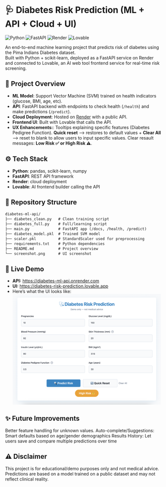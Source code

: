 # 🩺 Diabetes Risk Prediction (ML + API + Cloud + UI) 

![Python](https://img.shields.io/badge/Python-3.9-blue?logo=python)
![FastAPI](https://img.shields.io/badge/FastAPI-API-brightgreen?logo=fastapi)
![Render](https://img.shields.io/badge/Render-Deployed-46E3B7?logo=render)
![Lovable](https://img.shields.io/badge/Lovable-Frontend-ff69b4)

An end-to-end machine learning project that predicts risk of diabetes using the Pima Indians Diabetes dataset.  
Built with Python + scikit-learn, deployed as a FastAPI service on Render and connected to Lovable, an AI web tool frontend service for real-time risk screening. 

## 🚀 Project Overview
- **ML Model**: Support Vector Machine (SVM) trained on health indicators (glucose, BMI, age, etc).  
- **API**: FastAPI backend with endpoints to check health (`/health`) and make predictions (`/predict`).  
- **Cloud Deployment**: Hosted on [Render](https://render.com) with a public API.  
- **Frontend UI**: Built with Lovable that calls the API.
- **UX Enhancements:**: Tooltips explaining specific features (Diabetes Pedigree Function). **Quick reset** --> restores to default values + **Clear All** --> reset to blank to allow users to input specific values. Clear resault messages: **Low Risk ✅ or High Risk ⚠️**.

## ⚙️ Tech Stack
- **Python**: pandas, scikit-learn, numpy
- **FastAPI**: REST API framework
- **Render**: cloud deployment
- **Lovable**: AI frontend builder calling the API

## 📂 Repository Structure
```plaintext
diabetes-ml-api/
├── diabetes_clean.py   # Clean training script
├── diabetes_full.py    # Full/learning script 
├── main.py             # FastAPI app (/docs, /health, /predict)
├── diabetes_model.pkl  # Trained SVM model
├── scaler.pkl          # StandardScaler used for preprocessing
├── requirements.txt    # Python dependencies
├── README.md           # Project overview
└── screenshot.png      # UI screenshot
```

## 🔗 Live Demo
- **API:** https://diabetes-ml-api.onrender.com  
- **UI:** https://diabetes-risk-prediction.lovable.app
- Here’s what the UI looks like:
![App Screenshot](./screenshot.png)

## ✨ Future Improvements 
Better feature handling for unknown values.
Auto-complete/Suggestions: Smart defaults based on age/gender demographics
Results History: Let users save and compare multiple predictions over time

## ⚠️ Disclaimer
This project is for educational/demo purposes only and not medical advice. Predictions are based on a model trained on a public dataset and may not reflect clinical reality.
